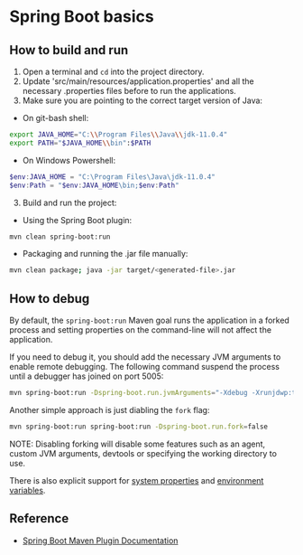 # Spring Boot basics

## How to build and run

1. Open a terminal and `cd` into the project directory.
2. Update 'src/main/resources/application.properties' and all the necessary .properties files before to run the applications.
2. Make sure you are pointing to the correct target version of Java:

- On git-bash shell:

```sh
export JAVA_HOME="C:\\Program Files\\Java\\jdk-11.0.4"
export PATH="$JAVA_HOME\\bin":$PATH
```

- On Windows Powershell:

```powershell
$env:JAVA_HOME = "C:\Program Files\Java\jdk-11.0.4"
$env:Path = "$env:JAVA_HOME\bin;$env:Path"
```

3. Build and run the project:

- Using the Spring Boot plugin:

```sh
mvn clean spring-boot:run
```

- Packaging and running the .jar file manually:

```sh
mvn clean package; java -jar target/<generated-file>.jar
```

## How to debug

By default, the `spring-boot:run` Maven goal runs the application in a forked process and setting properties on the command-line will not affect the application.

If you need to debug it, you should add the necessary JVM arguments to enable remote debugging. The following command suspend the process until a debugger has joined on port 5005:

```sh
mvn spring-boot:run -Dspring-boot.run.jvmArguments="-Xdebug -Xrunjdwp:transport=dt_socket,server=y,suspend=y,address=5005"
```

Another simple approach is just diabling the `fork` flag:

```sh
mvn spring-boot:run spring-boot:run -Dspring-boot.run.fork=false
```

NOTE: Disabling forking will disable some features such as an agent, custom JVM arguments, devtools or specifying the working directory to use.

There is also explicit support for [system properties](https://docs.spring.io/spring-boot/docs/current/maven-plugin/reference/htmlsingle/#run.examples.system-properties) and [environment variables](https://docs.spring.io/spring-boot/docs/current/maven-plugin/reference/htmlsingle/#run.examples.environment-variables).

## Reference

- [Spring Boot Maven Plugin Documentation](https://docs.spring.io/spring-boot/docs/current/maven-plugin/reference/htmlsingle/)
